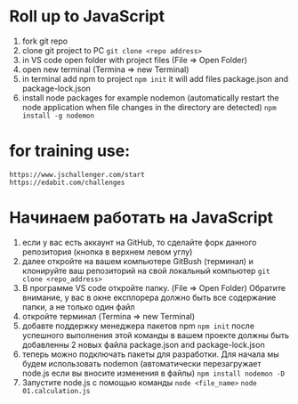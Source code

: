 # Roll up to JavaScript

1. fork git repo
2. clone git project to PC
   `` git clone <repo address> ``
3. in VS code open folder with project files (File => Open Folder)
4. open new terminal (Termina => new Terminal)
5. in terminal add npm to project
   `` npm init ``
   it will add files package.json and package-lock.json
6. install node packages 
   for example nodemon (automatically restart the node application when file changes in the directory are detected)
   `` npm install -g nodemon ``

# for training use:
    https://www.jschallenger.com/start
    https://edabit.com/challenges



# Начинаем работать на  JavaScript

1. если у вас есть аккаунт на GitHub, то сделайте форк данного репозитория (кнопка в верхнем левом углу)
2. далее откройте на вашем компьютере GitBush (терминал) и клонируйте ваш репозиторий на свой локальный компьютер
   `` git clone <repo_address> ``
3. В программе VS code откройте папку. (File => Open Folder) Обратите внимание, у вас в окне експлорера должно быть все содержание папки, а не только один файл
4. откройте терминал (Termina => new Terminal)
5. добавте поддержку менеджера пакетов npm
   `` npm init ``
   после успешного выполнения этой команды в вашем проекте должны быть добавленны 2 новых файла package.json and package-lock.json
6. теперь можно подключать пакеты для разработки. 
   Для начала мы будем использовать nodemon (автоматически перезагружает node.js если вы вносите изменения в файлы)
   `` npm install nodemon -D ``
7. Запустите node.js с помощью команды 
   `` node <file_name> ``
   `` node 01.calculation.js ``
